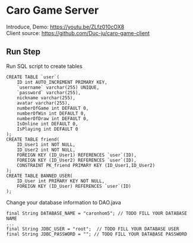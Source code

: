 # Caro Game Server
Introduce, Demo: https://youtu.be/ZLfz010cOX8 <br />
Client source: https://github.com/Duc-ju/caro-game-client

## Run Step

Run SQL script to create tables

```
CREATE TABLE `user`(
    ID int AUTO_INCREMENT PRIMARY KEY,
    `username` varchar(255) UNIQUE,
    `password` varchar(255),
    nickname varchar(255),
    avatar varchar(255),
    numberOfGame int DEFAULT 0,
    numberOfWin int DEFAULT 0,
    numberOfDraw int DEFAULT 0,
    IsOnline int DEFAULT 0,
    IsPlaying int DEFAULT 0
);
CREATE TABLE friend(
    ID_User1 int NOT NULL,
    ID_User2 int NOT NULL,
    FOREIGN KEY (ID_User1) REFERENCES `user`(ID),
    FOREIGN KEY (ID_User2) REFERENCES `user`(ID),
    CONSTRAINT PK_friend PRIMARY KEY (ID_User1,ID_User2)
);
CREATE TABLE BANNED_USER(
    ID_User int PRIMARY KEY NOT NULL,
    FOREIGN KEY (ID_User) REFERENCES `user`(ID)
);
```
Change your database information to DAO.java
```
final String DATABASE_NAME = "caronhom5"; // TODO FILL YOUR DATABASE NAME
...
final String JDBC_USER = "root";  // TODO FILL YOUR DATABASE USER
final String JDBC_PASSWORD = ""; // TODO FILL YOUR DATABASE PASSWORD
```